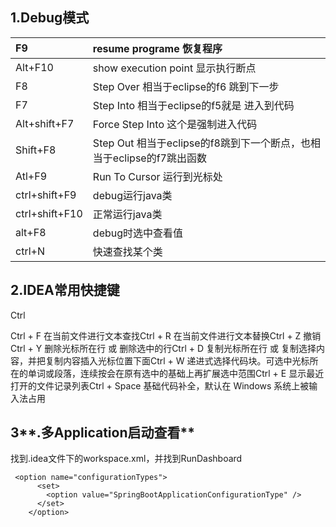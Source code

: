 ## **1.Debug模式**

| F9 | resume programe 恢复程序 |
| :--- | :--- |
| Alt+F10 | show execution point 显示执行断点 |
| F8 | Step Over 相当于eclipse的f6 跳到下一步 |
| F7 | Step Into 相当于eclipse的f5就是  进入到代码 |
| Alt+shift+F7 | Force Step Into 这个是强制进入代码 |
| Shift+F8 | Step Out  相当于eclipse的f8跳到下一个断点，也相当于eclipse的f7跳出函数 |
| Atl+F9 | Run To Cursor 运行到光标处 |
| ctrl+shift+F9 | debug运行java类 |
| ctrl+shift+F10 | 正常运行java类 |
| alt+F8 | debug时选中查看值 |
| ctrl+N | 快速查找某个类 |

## 2.IDEA常用快捷键

Ctrl

Ctrl + F 在当前文件进行文本查找Ctrl + R 在当前文件进行文本替换Ctrl + Z 撤销Ctrl + Y 删除光标所在行 或 删除选中的行Ctrl + D 复制光标所在行 或 复制选择内容，并把复制内容插入光标位置下面Ctrl + W 递进式选择代码块。可选中光标所在的单词或段落，连续按会在原有选中的基础上再扩展选中范围Ctrl + E 显示最近打开的文件记录列表Ctrl + Space 基础代码补全，默认在 Windows 系统上被输入法占用

## 3**.多Application启动查看**

找到.idea文件下的workspace.xml，并找到RunDashboard

```
 <option name="configurationTypes">
      <set>
        <option value="SpringBootApplicationConfigurationType" />
      </set>
    </option>
```



